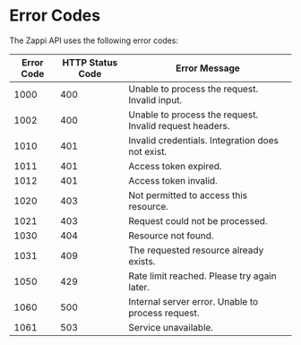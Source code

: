 # Error Codes

The Zappi API uses the following error codes:

Error Code | HTTP Status Code | Error Message
--------- | ----------- | -----------
1000 | 400 | Unable to process the request. Invalid input.
1002 | 400 | Unable to process the request. Invalid request headers.
1010 | 401 | Invalid credentials. Integration does not exist.
1011 | 401 | Access token expired.
1012 | 401 | Access token invalid.
1020 | 403 | Not permitted to access this resource.
1021 | 403 | Request could not be processed.
1030 | 404 | Resource not found.
1031 | 409 | The requested resource already exists.
1050 | 429 | Rate limit reached. Please try again later.
1060 | 500 | Internal server error. Unable to process request.
1061 | 503 | Service unavailable.
